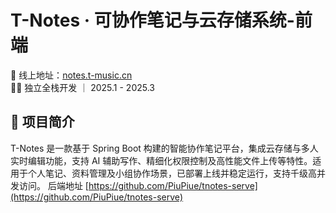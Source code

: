 # T-Notes · 可协作笔记与云存储系统-前端

📍 线上地址：[notes.t-music.cn](http://notes.t-music.cn)  
🧑‍💻 独立全栈开发 ｜ 2025.1 - 2025.3

## 📘 项目简介

T-Notes 是一款基于 Spring Boot 构建的智能协作笔记平台，集成云存储与多人实时编辑功能，支持 AI 辅助写作、精细化权限控制及高性能文件上传等特性。适用于个人笔记、资料管理及小组协作场景，已部署上线并稳定运行，支持千级高并发访问。
后端地址 [https://github.com/PiuPiue/tnotes-serve](https://github.com/PiuPiue/tnotes-serve) 
